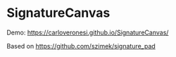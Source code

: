 # SignatureCanvas

Demo: https://carloveronesi.github.io/SignatureCanvas/

Based on https://github.com/szimek/signature_pad
